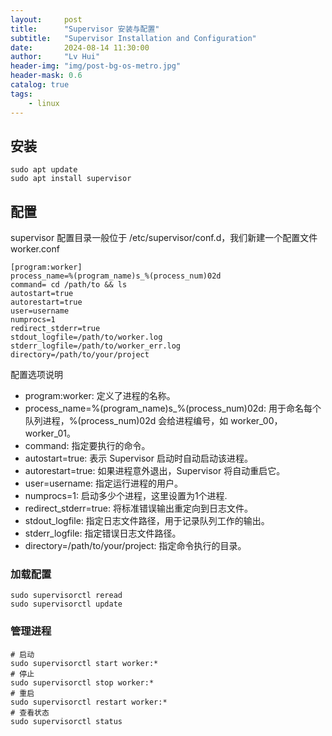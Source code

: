 ```yaml
---
layout:     post
title:      "Supervisor 安装与配置"
subtitle:   "Supervisor Installation and Configuration"
date:       2024-08-14 11:30:00
author:     "Lv Hui"
header-img: "img/post-bg-os-metro.jpg"
header-mask: 0.6
catalog: true
tags:
    - linux
---
```


## 安装

```shell
sudo apt update
sudo apt install supervisor
```

## 配置

supervisor 配置目录一般位于 /etc/supervisor/conf.d，我们新建一个配置文件worker.conf

```apacheconf
[program:worker]
process_name=%(program_name)s_%(process_num)02d
command= cd /path/to && ls
autostart=true
autorestart=true
user=username
numprocs=1
redirect_stderr=true
stdout_logfile=/path/to/worker.log
stderr_logfile=/path/to/worker_err.log
directory=/path/to/your/project
```

配置选项说明

- program:worker: 定义了进程的名称。
- process_name=%(program_name)s_%(process_num)02d: 用于命名每个队列进程，%(process_num)02d 会给进程编号，如 worker_00，worker_01。
- command: 指定要执行的命令。
- autostart=true: 表示 Supervisor 启动时自动启动该进程。
- autorestart=true: 如果进程意外退出，Supervisor 将自动重启它。
- user=username: 指定运行进程的用户。
- numprocs=1: 启动多少个进程，这里设置为1个进程.
- redirect_stderr=true: 将标准错误输出重定向到日志文件。
- stdout_logfile: 指定日志文件路径，用于记录队列工作的输出。
- stderr_logfile: 指定错误日志文件路径。
- directory=/path/to/your/project: 指定命令执行的目录。

### 加载配置

```shell
sudo supervisorctl reread
sudo supervisorctl update
```

### 管理进程

```shell
# 启动
sudo supervisorctl start worker:*
# 停止
sudo supervisorctl stop worker:*
# 重启
sudo supervisorctl restart worker:*
# 查看状态
sudo supervisorctl status
```